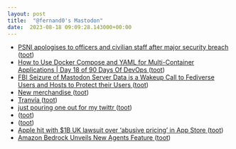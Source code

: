 ```yaml
---
layout: post
title:  "@fernand0's Mastodon"
date:  2023-08-18 09:09:28.143000+00:00
---
```

*  [PSNI apologises to officers and civilian staff after major security breach ](https://www.belfasttelegraph.co.uk/news/northern-ireland/psni-apologises-to-officers-and-civilian-staff-after-major-security-breach/a1823676448.htm) ([toot](https://mastodon.social/@fernand0/110909834405096930))
*  [How to Use Docker Compose and YAML for Multi-Container Applications \| Day 18 of 90 Days Of DevOps  ](https://medium.com/@ajitfawade/how-to-use-docker-compose-and-yaml-for-multi-container-applications-day-18-of-90-days-of-devops-78261fbd7b37) ([toot](https://mastodon.social/@fernand0/110909723180160827))
*  [FBI Seizure of Mastodon Server Data is a Wakeup Call to Fediverse Users and Hosts to Protect their Users ](https://www.eff.org/deeplinks/2023/07/fbi-seizure-mastodon-server-wakeup-call-fediverse-users-and-hosts-protect-thei) ([toot](https://mastodon.social/@fernand0/110909501993899617))
*  [New merchandise ](https://blog.joinmastodon.org/2023/07/new-merchandise) ([toot](https://mastodon.social/@fernand0/110909063130917217))
*  [Tranvía ](https://avecesunafoto.wordpress.com/2023/08/17/tranvia-5) ([toot](https://mastodon.social/@fernand0/110906141473212254))
*  [just pouring one out for my twittr ](https://newsletter.werd.io/p/just-pouring-one-out-for-my-twitt) ([toot](https://mastodon.social/@fernand0/110906113028308680))
*  [ ](https://mastodon.social/users/fernand0/statuses/110906026337567358/activity) ([toot](https://mastodon.social/users/fernand0/statuses/110906026337567358/activity))
*  [ ](https://mastodon.social/@maikelfrias) ([toot](https://mastodon.social/@fernand0/110906025742859170))
*  [Apple hit with $1B UK lawsuit over ‘abusive pricing’ in App Store ](https://thenextweb.com/news/apple-1b-uk-lawsuit-excessive-app-store-fees-developer) ([toot](https://mastodon.social/@fernand0/110905989998149067))
*  [Amazon Bedrock Unveils New Agents Feature ](https://www.infoq.com/news/2023/07/aws-bedrock-ai-agents) ([toot](https://mastodon.social/@fernand0/110905668147565168))
